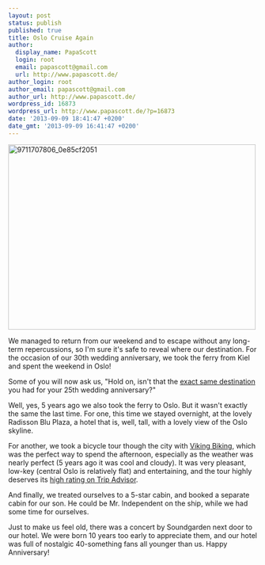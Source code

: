 ```yaml
---
layout: post
status: publish
published: true
title: Oslo Cruise Again
author:
  display_name: PapaScott
  login: root
  email: papascott@gmail.com
  url: http://www.papascott.de/
author_login: root
author_email: papascott@gmail.com
author_url: http://www.papascott.de/
wordpress_id: 16873
wordpress_url: http://www.papascott.de/?p=16873
date: '2013-09-09 18:41:47 +0200'
date_gmt: '2013-09-09 16:41:47 +0200'
---
```

<p><a href="http://www.papascott.de/wordpress/wp-content/uploads/2013/09/9711707806_0e85cf2051.jpg"><img src="http://www.papascott.de/wordpress/wp-content/uploads/2013/09/9711707806_0e85cf2051.jpg" alt="9711707806_0e85cf2051" width="500" height="374" class="aligncenter size-full wp-image-16876" /></a></p>
<p>We managed to return from our weekend and to escape without any long-term repercussions, so I'm sure it's safe to reveal where our destination. For the occasion of our 30th wedding anniversary, we took the ferry from Kiel and spent the weekend in Oslo!</p>
<p>Some of you will now ask us, "Hold on, isn't that the <a href="http://www.papascott.de/archives/2008/09/08/oslo-cruise/">exact same destination</a> you had for your 25th wedding anniversary?"</p>
<p>Well, yes, 5 years ago we also took the ferry to Oslo. But it wasn't exactly the same the last time. For one, this time we stayed overnight, at the lovely Radisson Blu Plaza, a hotel that is, well, tall, with a lovely view of the Oslo skyline.</p>
<p>For another, we took a bicycle tour though the city with <a href="http://vikingbikingoslo.com/" title="Viking Biking">Viking Biking</a>, which was the perfect way to spend the afternoon, especially as the weather was nearly perfect (5 years ago it was cool and cloudy). It was very pleasant, low-key (central Oslo is relatively flat) and entertaining, and the tour highly deserves its <a href="http://www.tripadvisor.com/Attraction_Review-g190479-d2697659-Reviews-Viking_Biking-Oslo_Eastern_Norway.html#REVIEWS">high rating on Trip Advisor</a>.</p>
<p>And finally, we treated ourselves to a 5-star cabin, and booked a separate cabin for our son. He could be Mr. Independent on the ship, while we had some time for ourselves. </p>
<p>Just to make us feel old, there was a concert by Soundgarden next door to our hotel. We were born 10 years too early to appreciate them, and our hotel was full of nostalgic 40-something fans all younger than us. Happy Anniversary!</p>
